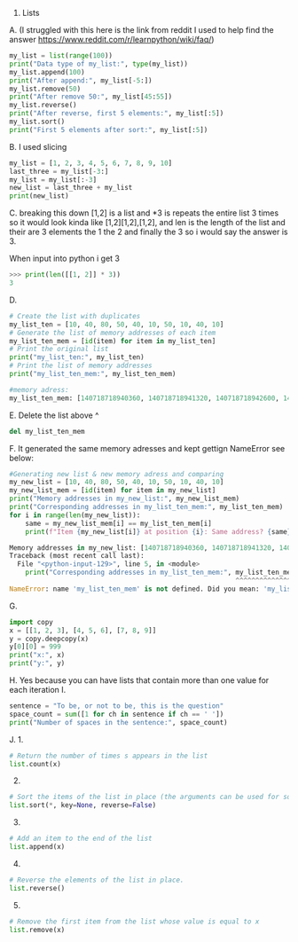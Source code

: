 1. Lists

A. (I struggled with this here is the link from reddit I used to help find the answer https://www.reddit.com/r/learnpython/wiki/faq/)
```python
my_list = list(range(100))
print("Data type of my_list:", type(my_list))
my_list.append(100)
print("After append:", my_list[-5:])  
my_list.remove(50)
print("After remove 50:", my_list[45:55]) 
my_list.reverse()
print("After reverse, first 5 elements:", my_list[:5])
my_list.sort()
print("First 5 elements after sort:", my_list[:5])
```
B. I used slicing
```python
my_list = [1, 2, 3, 4, 5, 6, 7, 8, 9, 10]
last_three = my_list[-3:]
my_list = my_list[:-3]
new_list = last_three + my_list
print(new_list)
```
C. breaking this down [1,2] is a list and *3 is repeats the entire list 3 times so it would look kinda like [1,2][1,2],[1,2], and len is the length of the list and their are 3 elements the 1 the 2 and finally the 3 so i would say the answer is 3.

When input into python i get 3 
```python
>>> print(len([[1, 2]] * 3))
3
```
D.
```python
# Create the list with duplicates
my_list_ten = [10, 40, 80, 50, 40, 10, 50, 10, 40, 10]
# Generate the list of memory addresses of each item
my_list_ten_mem = [id(item) for item in my_list_ten]
# Print the original list
print("my_list_ten:", my_list_ten)
# Print the list of memory addresses
print("my_list_ten_mem:", my_list_ten_mem)
```
```python
#memory adress:
my_list_ten_mem: [140718718940360, 140718718941320, 140718718942600, 140718718941640, 140718718941320, 140718718940360, 140718718941640, 140718718940360, 140718718941320, 140718718940360]
```
E. Delete the list above ^
```python
del my_list_ten_mem
```
F. It generated the same memory adresses and kept gettign NameError see below:
```python
#Generating new list & new memory adress and comparing
my_new_list = [10, 40, 80, 50, 40, 10, 50, 10, 40, 10]
my_new_list_mem = [id(item) for item in my_new_list]
print("Memory addresses in my_new_list:", my_new_list_mem)
print("Corresponding addresses in my_list_ten_mem:", my_list_ten_mem)
for i in range(len(my_new_list)):
    same = my_new_list_mem[i] == my_list_ten_mem[i]
    print(f"Item {my_new_list[i]} at position {i}: Same address? {same}")
```
```python
Memory addresses in my_new_list: [140718718940360, 140718718941320, 140718718942600, 140718718941640, 140718718941320, 140718718940360, 140718718941640, 140718718940360, 140718718941320, 140718718940360]
Traceback (most recent call last):
  File "<python-input-129>", line 5, in <module>
    print("Corresponding addresses in my_list_ten_mem:", my_list_ten_mem)
                                                         ^^^^^^^^^^^^^^^
NameError: name 'my_list_ten_mem' is not defined. Did you mean: 'my_list_ten'?
```
G.
```python
import copy
x = [[1, 2, 3], [4, 5, 6], [7, 8, 9]]
y = copy.deepcopy(x)
y[0][0] = 999
print("x:", x)
print("y:", y)
```
H. Yes because you can have lists that contain more than one value for each iteration
I.
```python
sentence = "To be, or not to be, this is the question"
space_count = sum([1 for ch in sentence if ch == ' '])
print("Number of spaces in the sentence:", space_count)
```
J.
1.
```python
# Return the number of times s appears in the list
list.count(x)
```
2.
```python
# Sort the items of the list in place (the arguments can be used for sort customization
list.sort(*, key=None, reverse=False)
```
3.
```python
# Add an item to the end of the list
list.append(x)
```
4.
```python
# Reverse the elements of the list in place.
list.reverse()
```
5.
```python
# Remove the first item from the list whose value is equal to x
list.remove(x)
```
